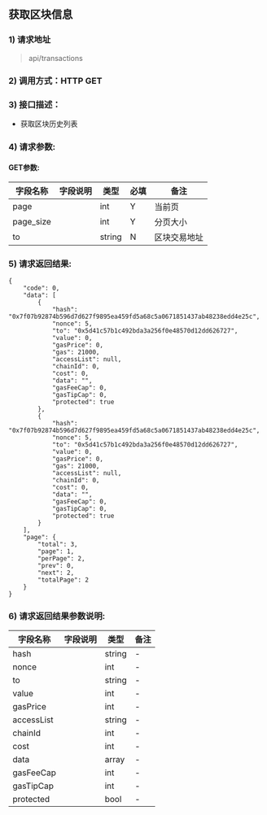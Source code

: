 ## 获取区块信息

### 1) 请求地址

>api/transactions

### 2) 调用方式：HTTP GET

### 3) 接口描述：

* 获取区块历史列表

### 4) 请求参数:

#### GET参数:
| 字段名称      | 字段说明 | 类型     | 必填  | 备注     |
|-----------| ----  |--------|-----|--------|
| page      |  | int    | Y   | 当前页    | 
| page_size |  | int    | Y   | 分页大小   |
| to        |  | string | N   | 区块交易地址 |

### 5) 请求返回结果:

```
{
    "code": 0,
    "data": [
        {
            "hash": "0x7f07b92874b596d7d627f9895ea459fd5a68c5a0671851437ab48238edd4e25c",
            "nonce": 5,
            "to": "0x5d41c57b1c492bda3a256f0e48570d12dd626727",
            "value": 0,
            "gasPrice": 0,
            "gas": 21000,
            "accessList": null,
            "chainId": 0,
            "cost": 0,
            "data": "",
            "gasFeeCap": 0,
            "gasTipCap": 0,
            "protected": true
        },
        {
            "hash": "0x7f07b92874b596d7d627f9895ea459fd5a68c5a0671851437ab48238edd4e25c",
            "nonce": 5,
            "to": "0x5d41c57b1c492bda3a256f0e48570d12dd626727",
            "value": 0,
            "gasPrice": 0,
            "gas": 21000,
            "accessList": null,
            "chainId": 0,
            "cost": 0,
            "data": "",
            "gasFeeCap": 0,
            "gasTipCap": 0,
            "protected": true
        }
    ],
    "page": {
        "total": 3,
        "page": 1,
        "perPage": 2,
        "prev": 0,
        "next": 2,
        "totalPage": 2
    }
}
```

### 6) 请求返回结果参数说明:
|  字段名称   | 字段说明 | 类型     | 备注 |
|  ----  | ----  |--------|----  |
| hash  |  | string | - | 
| nonce  |  | int    | - |
| to  |  | string | - |
| value  |  | int    | - |
| gasPrice  |  | int    | - |
| accessList  |  | string | - |
| chainId  |  | int    | - |
| cost  |  | int    | - |
| data  |  | array  | - |
| gasFeeCap  |  | int    | - |
| gasTipCap  |  | int    | - |
| protected  |  | bool   | - |
